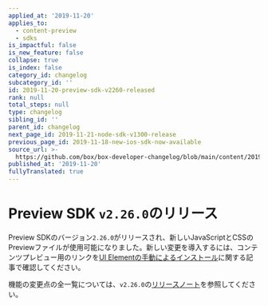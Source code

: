 ```yaml
---
applied_at: '2019-11-20'
applies_to:
  - content-preview
  - sdks
is_impactful: false
is_new_feature: false
collapse: true
is_index: false
category_id: changelog
subcategory_id: ''
id: 2019-11-20-preview-sdk-v2260-released
rank: null
total_steps: null
type: changelog
sibling_id: ''
parent_id: changelog
next_page_id: 2019-11-21-node-sdk-v1300-release
previous_page_id: 2019-11-18-new-ios-sdk-now-available
source_url: >-
  https://github.com/box/box-developer-changelog/blob/main/content/2019/11-20-preview-sdk-v2260-released.md
published_at: '2019-11-20'
fullyTranslated: true
---
```

# Preview SDK `v2.26.0`のリリース

Preview SDKのバージョン`2.26.0`がリリースされ、新しいJavaScriptとCSSのPreviewファイルが使用可能になりました。新しい変更を導入するには、コンテンツプレビュー用のリンクを[UI Elementの手動によるインストール][ui-elements-manual-install]に関する記事で確認してください。

機能の変更点の全一覧については、`v2.26.0`の[リリースノート][preview-2.26-release-notes]を参照してください。

[ui-elements-manual-install]: g://embed/ui-elements/installation/#manual-installation

[preview-2.26-release-notes]: https://github.com/box/box-content-preview/releases/tag/v2.26.0
